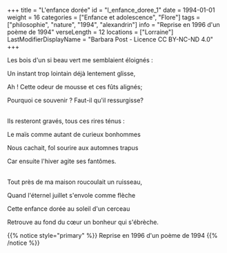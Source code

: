 +++
title = "L'enfance dorée"
id = "l_enfance_doree_1"
date = 1994-01-01
weight = 16
categories = ["Enfance et adolescence", "Flore"]
tags = ["philosophie", "nature", "1994", "alexandrin"]
info = "Reprise en 1996 d'un poème de 1994"
verseLength = 12
locations = ["Lorraine"]
LastModifierDisplayName = "Barbara Post - Licence CC BY-NC-ND 4.0"
+++

Les bois d'un si beau vert me semblaient éloignés :

Un instant trop lointain déjà lentement glisse,

Ah ! Cette odeur de mousse et ces fûts alignés;

Pourquoi ce souvenir ? Faut-il qu'il ressurgisse?

 \
Ils resteront gravés, tous ces rires ténus :

Le maïs comme autant de curieux bonhommes

Nous cachait, fol sourire aux automnes trapus

Car ensuite l'hiver agite ses fantômes.

 \
Tout près de ma maison roucoulait un ruisseau,

Quand l'éternel juillet s'envole comme flèche

Cette enfance dorée au soleil d'un cerceau

Retrouve au fond du cœur un bonheur qui s'ébrèche.

{{% notice style="primary" %}}
Reprise en 1996 d'un poème de 1994
{{% /notice %}}
